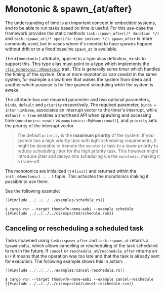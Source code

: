 # Monotonic & spawn_{at/after}

The understanding of time is an important concept in embedded systems, and to be able to run tasks
based on time is useful. For this use-case the framework provides the static methods
`task::spawn_after(/* duration */)` and `task::spawn_at(/* specific time instant */)`.
`spawn_after` is more commonly used, but in cases where it's needed to have spawns happen
without drift or to a fixed baseline `spawn_at` is available.

The `#[monotonic]` attribute, applied to a type alias definition, exists to support this.
This type alias must point to a type which implements the [`rtic_monotonic::Monotonic`] trait.
This is generally some timer which handles the timing of the system.
One or more monotonics can coexist in the same system, for example a slow timer that wakes the
system from sleep and another which purpose is for fine grained scheduling while the
system is awake.

[`rtic_monotonic::Monotonic`]: https://docs.rs/rtic-monotonic

The attribute has one required parameter and two optional parameters, `binds`, `default` and
`priority` respectively.
The required parameter, `binds = InterruptName`, associates an interrupt vector to the timer's
interrupt, while `default = true` enables a shorthand API when spawning and accessing
time (`monotonics::now()` vs `monotonics::MyMono::now()`), and `priority` sets the priority
of the interrupt vector.

> The default `priority` is the **maximum priority** of the system.
> If your system has a high priority task with tight scheduling requirements,
> it might be desirable to demote the `monotonic` task to a lower priority
> to reduce scheduling jitter for the high priority task.
> This however might introduce jitter and delays into scheduling via the `monotonic`,
> making it a trade-off.

The monotonics are initialized in `#[init]` and returned within the `init::Monotonic( ... )` tuple.
This activates the monotonics making it possible to use them.

See the following example:

``` rust
{{#include ../../../../examples/schedule.rs}}
```

``` console
$ cargo run --target thumbv7m-none-eabi --example schedule
{{#include ../../../../ci/expected/schedule.run}}
```

## Canceling or rescheduling a scheduled task

Tasks spawned using `task::spawn_after` and `task::spawn_at` returns a `SpawnHandle`,
which allows canceling or rescheduling of the task scheduled to run in the future.
If `cancel` or `reschedule_at`/`reschedule_after` returns an `Err` it means that the operation was
too late and that the task is already sent for execution. The following example shows this in action:

``` rust
{{#include ../../../../examples/cancel-reschedule.rs}}
```

``` console
$ cargo run --target thumbv7m-none-eabi --example cancel-reschedule
{{#include ../../../../ci/expected/cancel-reschedule.run}}
```
